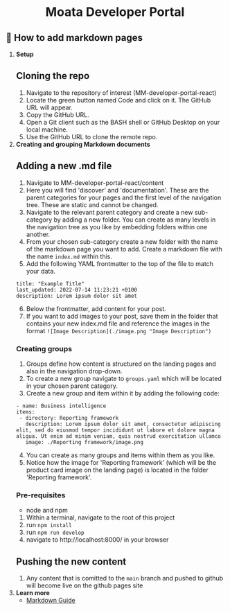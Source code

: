 <h1 align="center">
  Moata Developer Portal
</h1>

## 🚀 How to add markdown pages

1. **Setup**
   ## Cloning the repo
   1. Navigate to the repository of interest (MM-developer-portal-react)
   2. Locate the green button named Code and click on it. The GitHub URL will appear.
   3. Copy the GitHub URL.
   4. Open a Git client such as the BASH shell or GitHub Desktop on your local machine.
   5. Use the GitHub URL to clone the remote repo.
2. **Creating and grouping Markdown documents**
   ## Adding a new .md file
   1. Navigate to MM-developer-portal-react/content
   2. Here you will find 'discover' and 'documentation'. These are the parent categories for your pages and the first level of the navigation tree. These are static and cannot be changed.
   3. Navigate to the relevant parent category and create a new sub-category by adding a new folder. You can create as many levels in the navigation tree as you like by embedding folders within one another.
   4. From your chosen sub-category create a new folder with the name of the markdown page you want to add. Create a markdown file with the name `index.md` within this.
   5. Add the following YAML frontmatter to the top of the file to match your data.
   ```
   title: "Example Title"
   last_updated: 2022-07-14 11:23:21 +0100
   description: Lorem ipsum dolor sit amet
   ```
   6. Below the frontmatter, add content for your post.
   7. If you want to add images to your post, save them in the folder that contains your new index.md file and reference the images in the format
      `![Image Description](./image.png "Image Description")`
   ### Creating groups
   1. Groups define how content is structured on the landing pages and also in the navigation drop-down.
   2. To create a new group navigate to `groups.yaml` which will be located in your chosen parent category.
   3. Create a new group and item within it by adding the following code:
   ```
   - name: Business intelligence
   items:
    - directory: Reporting framework
      description: Lorem ipsum dolor sit amet, consectetur adipiscing elit, sed do eiusmod tempor incididunt ut labore et dolore magna aliqua. Ut enim ad minim veniam, quis nostrud exercitation ullamco
      image: ./Reporting framework/image.png
   ```
   4. You can create as many groups and items within them as you like.
   5. Notice how the image for 'Reporting framework' (which will be the product card image on the landing page) is located in the folder 'Reporting framework'.
   ### Pre-requisites
   - node and npm
   1. Within a terminal, navigate to the root of this project
   2. run `npm install`
   3. run `npm run develop`
   4. navigate to http://localhost:8000/ in your browser
   ## Pushing the new content
   1. Any content that is comitted to the `main` branch and pushed to github will become live on the github pages site
3. **Learn more**
   - [Markdown Guide](https://www.markdownguide.org/basic-syntax/)
